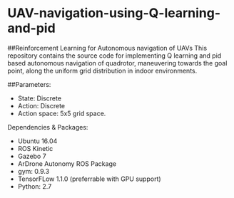 # UAV-navigation-using-Q-learning-and-pid

##Reinforcement Learning for Autonomous navigation of UAVs
This repository contains the source code for implementing Q learning and pid based autonomous navigation of quadrotor, maneuvering towards the goal point, along the uniform grid distribution in indoor environments.

##Parameters:
- State: Discrete
- Action: Discrete
- Action space: 5x5 grid space.

Dependencies & Packages:
- Ubuntu 16.04
- ROS Kinetic
- Gazebo 7
- ArDrone Autonomy ROS Package
- gym: 0.9.3
- TensorFLow 1.1.0 (preferrable with GPU support)
- Python: 2.7
